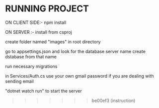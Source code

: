 
RUNNING PROJECT
=======
ON CLIENT SIDE:- npm install

ON SERVER :-
install from csproj

create folder named "images" in root directory

go to appsettings.json and look for the database server name create dstabase from that name

run necessary migrations

in Services/Auth.cs use your own gmail password if you are dealing with sending email

"dotnet watch run" to start the server
>>>>>>> be00ef3 (instruction)
